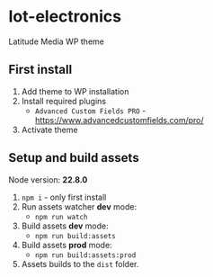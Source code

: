 # Iot-electronics
Latitude Media WP theme

## First install
1. Add theme to WP installation
2. Install required plugins 
    - `Advanced Custom Fields PRO` - https://www.advancedcustomfields.com/pro/
3. Activate theme

## Setup and build assets

Node version: **22.8.0**

1. `npm i` - only first install
2. Run assets watcher **dev** mode:
    - `npm run watch`
3. Build assets **dev** mode:
    - `npm run build:assets`
4. Build assets **prod** mode: 
    - `npm run build:assets:prod`
5. Assets builds to the `dist` folder.